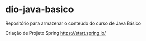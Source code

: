 # dio-java-basico
Repositório para armazenar o conteúdo do curso de Java Básico

Criação de Projeto Spring
https://start.spring.io/
